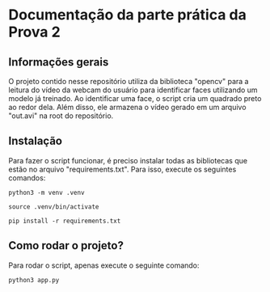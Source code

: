 # Documentação da parte prática da Prova 2

## Informações gerais

O projeto contido nesse repositório utiliza da biblioteca "opencv" para a leitura do vídeo da webcam do usuário para identificar faces utilizando um modelo já treinado. Ao identificar uma face, o script cria um quadrado preto ao redor dela. Além disso, ele armazena o vídeo gerado em um arquivo "out.avi" na root do repositório.

## Instalação

Para fazer o script funcionar, é preciso instalar todas as bibliotecas que estão no arquivo "requirements.txt". Para isso, execute os seguintes comandos:

```
python3 -m venv .venv
```

```
source .venv/bin/activate
```

```
pip install -r requirements.txt
```

## Como rodar o projeto?

Para rodar o script, apenas execute o seguinte comando:

```
python3 app.py
```
